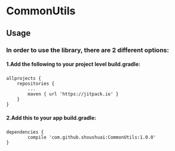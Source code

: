 # CommonUtils
## Usage
### In order to use the library, there are 2 different options:
#### 1.Add the following to your project level build.gradle:
### 
	allprojects {
		repositories {
			...
			maven { url 'https://jitpack.io' }
		}
	}

#### 2.Add this to your app build.gradle:
###
	dependencies {
	        compile 'com.github.shoushuai:CommonUtils:1.0.0'
	}
